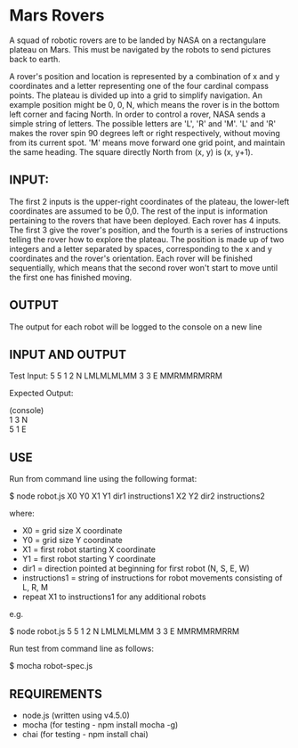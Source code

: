 
# Mars Rovers #
A squad of robotic rovers are to be landed by NASA on a rectangulare plateau on Mars. This must be navigated by the robots to send pictures back to earth.

A rover's position and location is represented by a combination of x and y coordinates and a letter representing one of the four cardinal compass points. The plateau is divided up into a grid to simplify navigation. An example position might be 0, 0, N, which means the rover is in the bottom left corner and facing North. In order to control a rover, NASA sends a simple string of letters. The possible letters are 'L', 'R' and 'M'. 'L' and 'R' makes the rover spin 90 degrees left or right respectively, without moving from its current spot. 'M' means move forward one grid point, and maintain the same heading. The square directly North from (x, y) is (x, y+1).

## INPUT: ##
The first 2 inputs is the upper-right coordinates of the plateau, the lower-left coordinates are assumed to be 0,0. The rest of the input is information pertaining to the rovers that have been deployed. Each rover has 4 inputs. The first 3 give the rover's position, and the fourth is a series of instructions telling the rover how to explore the plateau. The position is made up of two integers and a letter separated by spaces, corresponding to the x and y coordinates and the rover's orientation. Each rover will be finished sequentially, which means that the second rover won't start to move until the first one has finished moving.

## OUTPUT ##
The output for each robot will be logged to the console on a new line

## INPUT AND OUTPUT ##
Test Input: 5 5 1 2 N LMLMLMLMM 3 3 E MMRMMRMRRM

Expected Output:

(console)</br>
1 3 N</br>
5 1 E

## USE ##
Run from command line using the following format: 

$ node robot.js X0 Y0 X1 Y1 dir1 instructions1 X2 Y2 dir2 instructions2

where:

* X0 = grid size X coordinate
* Y0 = grid size Y coordinate
* X1 = first robot starting X coordinate
* Y1 = first robot starting Y coordinate
* dir1 = direction pointed at beginning for first robot (N, S, E, W)
* instructions1 = string of instructions for robot movements consisting of L, R, M
* repeat X1 to instructions1 for any additional robots

e.g. 

$ node robot.js 5 5 1 2 N LMLMLMLMM 3 3 E MMRMMRMRRM 

Run test from command line as follows: 

$ mocha robot-spec.js

## REQUIREMENTS ##

* node.js (written using v4.5.0)
* mocha (for testing - npm install mocha -g)
* chai (for testing - npm install chai)
